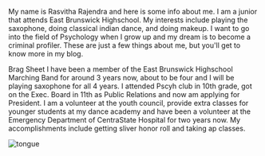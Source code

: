 
My name is Rasvitha Rajendra and here is some info about me.
I am a junior that attends East Brunswick Highschool. My interests include playing the saxophone, doing classical indian dance, and doing makeup. I want to go into the field of Psychology when I grow up and my dream is to become a criminal profiler. These are just a few things about me, but you'll get to know more in my blog. 

Brag Sheet
I have been a member of the East Brunswick Highschool Marching Band for around 3 years now, about to be four and I will be playing saxophone for all 4 years. I attended Pscyh club in 10th grade, got on the Exec. Board in 11th as Public Relations and now am applying for President. I am a volunteer at the youth council, provide extra classes for younger students at my dance academy and have been a volunteer at the Emergency Department of CentraState Hospital for two years now. My accomplishments include getting sliver honor roll and taking ap classes. 

![tongue]({{site.baseurl}}/tongue.jpg)

